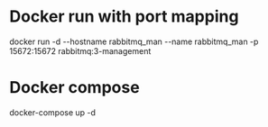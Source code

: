 # Docker run with port mapping
docker run -d --hostname rabbitmq_man --name rabbitmq_man -p 15672:15672 rabbitmq:3-management

# Docker compose
docker-compose up -d